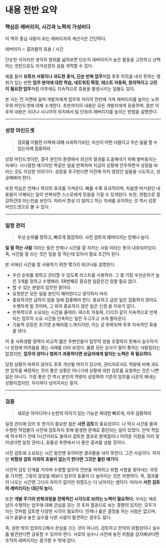 # 내용 전반 요약

### 핵심은 레버리지, 시간과 노력의 가성비다

이 책의 중심 내용이 되는 레버리지의 계산식은 간단하다.

레버리지 = 결과물의 효용 / 시간

단순한 식이지만 생각의 범위를 넓혀보면 단순히 레버리지가 높은 활동을 고민하고 선택하는 것만으로도 자가성장의 길을 개척할 수 있다.

예를 들어 **유튜브 서핑이나 과도한 휴식, 단순 반복 업무**처럼 추후 이득을 내지 못하는 행위가 있는 반면 **업무 분야에 대한 학습, 네트워킹 확장, 테스트 자동화, 창의적이고 고민이 필요한 업무**처럼 이후에도 지속적으로 효용을 발생시키는 일들도 있다.

본 서는 전 지면에 걸쳐 개발자에게 업무와 커리어 전반에 거쳐 레버리지를 높이는 노하우와 마인드셋에 대해 소개한다. 초반까지의 내용은 모든 개발자에게 유용하며, 중반 이후의 내용은 리더나 시니어의 위치에서 팀 단위의 레버리지를 높히는 방법을 설명한다.

***

### 성장 마인드셋

> **경로를 이탈한 이력에 대해 사과하기보단, 자신이 어떤 사람이고 무슨 일을 할 수 있는지에 집중하라**

성장 마인드셋이란, 결국 본인의 환경에서 최선의 결과를 도출해내기 위해 발버둥치는 자세다. 시니컬한 얘기지만 똑같은 일을 반복하며 지금의 상황에 안주하면서 성장을 바라는 것도 이상한 이야기다. 성장을 추구한다면 이전에 하지 않았던 일들을 시도하고, 성공해봐야 한다.

또한 학습은 언제나 복리의 효과를 가져온다. 빠를 수록 효과적이며, 처음엔 버거웠던 내용들이 이해되는 일이 반복되면 스스로에게 믿음을 가질 수 있게된다. 또한, 경험으로 절감하건데 아는만큼 보인다. 따라서 항상 더 알려고 하는 자세를 유지하는 것 역시 성장 마인드셋으로 볼 수 있다.

***

### 일정 관리

> **우선 순위를 정하고, 빠르게 점검하라. 사전 검토의 레버리지는 언제나 높다.**

**일 잘 하는 사람** 이라는 말은 언제나 시간을 잘 지키는 사람 이라는 뜻이 내포되어있다. 즉, 시간을 잘 쓰는 것은 일을 잘 하는데 있어서 필요 조건이 된다.

본 서에선 시간을 잘 사용하기 위한 몇가지 테크닉을 설명한다.

* 우선 순위를 정하고 관리할 수 있도록 리스트를 사용하라. 그 중 가장 우선순위가 높은 3개를 정하고 수행해라. 58번째로 중요한 일같은건 정할 필요 없다.
* 할 수 있는 분량의 업무만 맡아라.
* 요청받은 모든 일을 본인이 해야한다고 생각하지 마라.
* 중요하지만 급하지 않을 일에 집중해야 한다. 중요하고 급한 일은 집중하지 않아도 수행하게 될 것이며, 그 외의 중요하지 않은 일은 신경 쓸 이유가 없다.
* 반복적으로 소요되는 시간을 줄여라. 테스트 자동화, CI/CD 같이 지속적으로 반복되는 업무의 소요 시간을 단축하는 일은 두고두고 크게 돌아온다.
* 기술적 성장은 초기엔 손해처럼 느껴지지만, 이는 곧 회복되며 추후 지속적인 효용을 낸다.

이 중 사회생활 경력이 비교적 짧은 주변인들이 업무의 양을 조절하지 못해서 실수하거나 성장에 어려움을 겪는 사례를 더러 보았다. 물론 모든 상사가 말이 통하는 사람일리는 없겠지만, **업무의 양이나 범위가 과중하다면 상급자에게 알리는 노력은 꼭 필요하다.**

당장 상황이 바뀌지 않아도 추후 개선될 여지가 있으며, 관리자로서도 역량에 비해 과도한 업무를 배정하는 것이 좋은 상황은 아니기에 상황에 대한 검토를 요청하는 것은 나쁜 일은 아니다. 가장 좋은 건 역시 본인의 역량이 성장하여 기존의 업무를 너끈히 해내는 상황이겠지만, 무리하다 넘어지지는 말자.

***

### 검증

> **새로운 아이디어나 논란의 여지가 있는 기능은 최대한 빠르게, 자주 검증하라**

일정 관리에 있어 또 한가지 중요한 점은 **사전 검토**의 중요성이다. 나 역시 시간을 들여 수행한 작업물이 사전에 검토하지 못해 발생한 문제로 중단되는 일이 있었다. 만약 작업에 착수하기 전에 1시간이라도 들여서 검토한 결과로 문제점이나 어려운 지점을 미리 찾아냈다면 일정 관리나, 효율성 측면에서 더 좋은 결과를 냈을 것이다.

사전 검토에 소요되는 시간 동안엔 유의미한 결과물을 내지 못한다. 그건 사실이다. 하지만 **위험성 검토 이외의 효용이 없는가 한다면 그것은 틀린 얘기다**.

사전적 검토 단계를 거치며 수행할 업무의 전반을 파악하고 위험 사항을 찾아내는 과정을 거치면, 그렇지 않았을 때보다 업무의 효율이 더 높아지는 것은 자명하다. 즉, 결과물이 나오는 시간엔 그다지 차이가 없지만 위험도는 더 낮아지는 셈이다. 따라서 **사전 검토의 레버리지는 대단히 높다.**

또한 **개발 주기의 반복과정을 전체적인 시각으로 보려는 노력이 필요하다.** 우리는 때로 남이 수행하는 업무에 대해 관심을 갖는 것 조차 월권으로 보는 경향이 있지만, 모두가 아는 것처럼 검토엔 다양한 시각이 필요하다. 언제나 옳은 결정을 하는 사람은 없으며, 내가 끝끝내 놓친 실수를 다른 사람이 발견하는 경우도 많다.

즉, 권한 밖의 업무라고해서 관심을 끄는 것이 아니라, 검토하고 만약의 위험성이나 실수를 발견한다면 공유할 수 있어야 한다. 서로의 실수나 사전에 놓친 위험을 감지해낸다면 조직의 레버리지는 증가할 수 밖에 없다.
